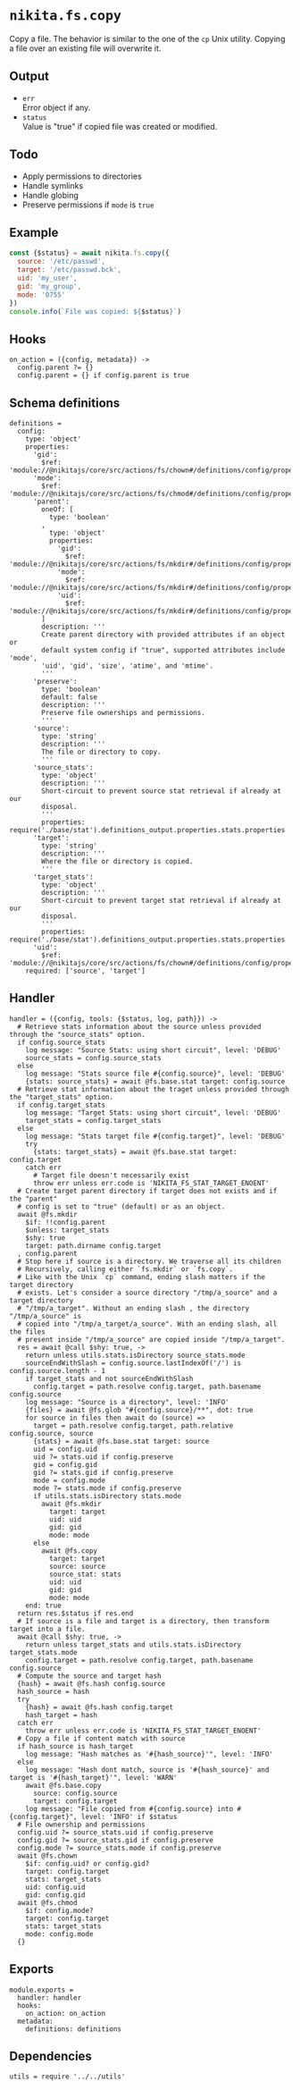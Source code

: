 
# `nikita.fs.copy`

Copy a file. The behavior is similar to the one of the `cp`
Unix utility. Copying a file over an existing file will
overwrite it.

## Output

* `err`   
  Error object if any.   
* `status`   
  Value is "true" if copied file was created or modified.   

## Todo

* Apply permissions to directories
* Handle symlinks
* Handle globing
* Preserve permissions if `mode` is `true`

## Example

```js
const {$status} = await nikita.fs.copy({
  source: '/etc/passwd',
  target: '/etc/passwd.bck',
  uid: 'my_user',
  gid: 'my_group',
  mode: '0755'
})
console.info(`File was copied: ${$status}`)
```

## Hooks

    on_action = ({config, metadata}) ->
      config.parent ?= {}
      config.parent = {} if config.parent is true

## Schema definitions

    definitions =
      config:
        type: 'object'
        properties:
          'gid':
            $ref: 'module://@nikitajs/core/src/actions/fs/chown#/definitions/config/properties/gid'
          'mode':
            $ref: 'module://@nikitajs/core/src/actions/fs/chmod#/definitions/config/properties/mode'
          'parent':
            oneOf: [
              type: 'boolean'
            ,
              type: 'object'
              properties:
                'gid':
                  $ref: 'module://@nikitajs/core/src/actions/fs/mkdir#/definitions/config/properties/gid'
                'mode':
                  $ref: 'module://@nikitajs/core/src/actions/fs/mkdir#/definitions/config/properties/mode'
                'uid':
                  $ref: 'module://@nikitajs/core/src/actions/fs/mkdir#/definitions/config/properties/uid'
            ]
            description: '''
            Create parent directory with provided attributes if an object or
            default system config if "true", supported attributes include 'mode',
            'uid', 'gid', 'size', 'atime', and 'mtime'.
            '''
          'preserve':
            type: 'boolean'
            default: false
            description: '''
            Preserve file ownerships and permissions.
            '''
          'source':
            type: 'string'
            description: '''
            The file or directory to copy.
            '''
          'source_stats':
            type: 'object'
            description: '''
            Short-circuit to prevent source stat retrieval if already at our
            disposal.
            '''
            properties: require('./base/stat').definitions_output.properties.stats.properties
          'target':
            type: 'string'
            description: '''
            Where the file or directory is copied.
            '''
          'target_stats':
            type: 'object'
            description: '''
            Short-circuit to prevent target stat retrieval if already at our
            disposal.
            '''
            properties: require('./base/stat').definitions_output.properties.stats.properties
          'uid':
            $ref: 'module://@nikitajs/core/src/actions/fs/chown#/definitions/config/properties/uid'
        required: ['source', 'target']

## Handler

    handler = ({config, tools: {$status, log, path}}) ->
      # Retrieve stats information about the source unless provided through the "source_stats" option.
      if config.source_stats
        log message: "Source Stats: using short circuit", level: 'DEBUG'
        source_stats = config.source_stats
      else
        log message: "Stats source file #{config.source}", level: 'DEBUG'
        {stats: source_stats} = await @fs.base.stat target: config.source
      # Retrieve stat information about the traget unless provided through the "target_stats" option.
      if config.target_stats
        log message: "Target Stats: using short circuit", level: 'DEBUG'
        target_stats = config.target_stats
      else
        log message: "Stats target file #{config.target}", level: 'DEBUG'
        try
          {stats: target_stats} = await @fs.base.stat target: config.target
        catch err
          # Target file doesn't necessarily exist
          throw err unless err.code is 'NIKITA_FS_STAT_TARGET_ENOENT'
      # Create target parent directory if target does not exists and if the "parent"
      # config is set to "true" (default) or as an object.
      await @fs.mkdir
        $if: !!config.parent
        $unless: target_stats
        $shy: true
        target: path.dirname config.target
      , config.parent
      # Stop here if source is a directory. We traverse all its children
      # Recursively, calling either `fs.mkdir` or `fs.copy`.
      # Like with the Unix `cp` command, ending slash matters if the target directory
      # exists. Let's consider a source directory "/tmp/a_source" and a target directory
      # "/tmp/a_target". Without an ending slash , the directory "/tmp/a_source" is
      # copied into "/tmp/a_target/a_source". With an ending slash, all the files
      # present inside "/tmp/a_source" are copied inside "/tmp/a_target".
      res = await @call $shy: true, ->
        return unless utils.stats.isDirectory source_stats.mode
        sourceEndWithSlash = config.source.lastIndexOf('/') is config.source.length - 1
        if target_stats and not sourceEndWithSlash
          config.target = path.resolve config.target, path.basename config.source
        log message: "Source is a directory", level: 'INFO'
        {files} = await @fs.glob "#{config.source}/**", dot: true
        for source in files then await do (source) =>
          target = path.resolve config.target, path.relative config.source, source
          {stats} = await @fs.base.stat target: source
          uid = config.uid
          uid ?= stats.uid if config.preserve
          gid = config.gid
          gid ?= stats.gid if config.preserve
          mode = config.mode
          mode ?= stats.mode if config.preserve
          if utils.stats.isDirectory stats.mode
            await @fs.mkdir
              target: target
              uid: uid
              gid: gid
              mode: mode
          else
            await @fs.copy
              target: target
              source: source
              source_stat: stats
              uid: uid
              gid: gid
              mode: mode
        end: true
      return res.$status if res.end
      # If source is a file and target is a directory, then transform target into a file.
      await @call $shy: true, ->
        return unless target_stats and utils.stats.isDirectory target_stats.mode
        config.target = path.resolve config.target, path.basename config.source
      # Compute the source and target hash
      {hash} = await @fs.hash config.source
      hash_source = hash
      try
        {hash} = await @fs.hash config.target
        hash_target = hash
      catch err
        throw err unless err.code is 'NIKITA_FS_STAT_TARGET_ENOENT'
      # Copy a file if content match with source
      if hash_source is hash_target
        log message: "Hash matches as '#{hash_source}'", level: 'INFO'
      else
        log message: "Hash dont match, source is '#{hash_source}' and target is '#{hash_target}'", level: 'WARN'
        await @fs.base.copy
          source: config.source
          target: config.target
        log message: "File copied from #{config.source} into #{config.target}", level: 'INFO' if $status
      # File ownership and permissions
      config.uid ?= source_stats.uid if config.preserve
      config.gid ?= source_stats.gid if config.preserve
      config.mode ?= source_stats.mode if config.preserve
      await @fs.chown
        $if: config.uid? or config.gid?
        target: config.target
        stats: target_stats
        uid: config.uid
        gid: config.gid
      await @fs.chmod
        $if: config.mode?
        target: config.target
        stats: target_stats
        mode: config.mode
      {}

## Exports

    module.exports =
      handler: handler
      hooks:
        on_action: on_action
      metadata:
        definitions: definitions

## Dependencies

    utils = require '../../utils'
